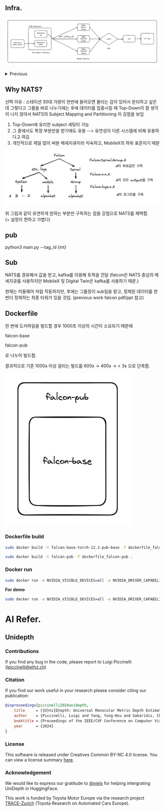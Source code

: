 ## Infra.

![poster](./readme_assets/infra_now.png)

<details>
<summary>Previous</summary>
<div markdown="1">

![poster](./readme_assets/infra_previous.png)

초기 진행에 관한 자료 링크

[falcon에 관한 초기 아이디어](https://github.com/NetAiFalcon/falcon/tree/nats/initial_meterial)

</div>
</details>

## Why NATS?

선택 이유 : 스테이션 30대 가량이 한번에 들어오면 몰리는 감이 있어서 분리하고 싶은데
그렇다고 그룹을 바로 나누기에는 후에 데이터를 집중시킬 때 Top-Down이 잘 생각이 나지 않아서
NATS의 Subject Mapping and Partitioning 이 강점을 보임

1. Top-Down에 유리한 subject 세팅이 가능
2. 그 중에서도 특정 부분만을 받기에도 유용 --> 유연성이 다른 시스템에 비해 유용하다고 여김
3. 개인적으로 제일 많이 써본 메세지큐이라 익숙하고, MobileX의 하위 표준이기 때문

![poster](./readme_assets/falcon_subject.png)

위 그림과 같이 유연하게 원하는 부분만 구독하는 점을 강점으로 NATS를 채택함.  
(+ 설정이 편하고 가볍다)

## pub

python3 main.py --tag_id {int}

## Sub

NATS를 경유해서 값을 받고, kafka를 이용해 토픽을 전달
(falcon은 NATS 중심의 메세지큐를 사용하지만 MobileX 및 Digital Twin은 kafka를 사용하기 때문.)

현재는 미들웨어 처럼 작동하지만, 후에는 그룹장이 sub일을 맡고, 정제된 데이터를 한 번더 정제하는 최종 타워가 있을 것임. (previous work falcon pdf/ppt 참고)

## Dockerfile

한 번에 도커파일을 빌드할 경우 1000초 이상의 시간이 소요되기 때문에

falcon-base

falcon-pub

로 나누어 빌드함.

결과적으로 기존 1000s 이상 걸리는 빌드를 600s -> 400s -> < 3s 으로 단축함.

![poster](./readme_assets/falcon-dockerfile.png)

### Dockerfile build

```bash
sudo docker build -t falcon-base-torch-12.1-pub-base -f dockerfile_falcon-base .
```

```bash
sudo docker build -t falcon-pub -f dockerfile_falcon-pub .
```

### Docker run

```bash
sudo docker run -e NVIDIA_VISIBLE_DEVICES=all -e NVIDIA_DRIVER_CAPABILITIES=all --net=host --env="DISPLAY" --device=/dev/snd:/dev/snd --device=/dev/video0:/dev/video0 --device=/dev/video1:/dev/video1 --device=/dev/media0:/dev/media0 -i -t -v /etc/localtime:/etc/localtime:ro -v /usr/lib:/usr/lib --gpus=all --replace --name=falcon-pub-tset minjuncho/falcon-pub python3 main.py --tag_id {uwb_tag_id}
```

**For demo**
```bash
sudo docker run -e NVIDIA_VISIBLE_DEVICES=all -e NVIDIA_DRIVER_CAPABILITIES=all --net=host --env="DISPLAY" -e NATS_SERVER='nats server ip' -e NATS_PORT='4222'  --device=/dev/snd:/dev/snd --device=/dev/video0:/dev/video0 --device=/dev/video1:/dev/video1 --device=/dev/media0:/dev/media0 -i -t -v /etc/localtime:/etc/localtime:ro -v /usr/lib:/usr/lib --gpus=all --name=falcon-pub-tset cjfgml0306/falcon-pub python3 main.py --tag_id 3 --xpos -22 --ypos 15.7 --direction 'y+'
```

# AI Refer.

## Unidepth

### Contributions

If you find any bug in the code, please report to Luigi Piccinelli (lpiccinelli@ethz.ch)

### Citation

If you find our work useful in your research please consider citing our publication:

```bibtex
@inproceedings{piccinelli2024unidepth,
    title     = {{U}ni{D}epth: Universal Monocular Metric Depth Estimation},
    author    = {Piccinelli, Luigi and Yang, Yung-Hsu and Sakaridis, Christos and Segu, Mattia and Li, Siyuan and Van Gool, Luc and Yu, Fisher},
    booktitle = {Proceedings of the IEEE/CVF Conference on Computer Vision and Pattern Recognition (CVPR)},
    year      = {2024}
}
```

### License

This software is released under Creatives Common BY-NC 4.0 license. You can view a license summary [here](LICENSE).

### Acknowledgement

We would like to express our gratitude to [@niels](https://huggingface.co/nielsr) for helping intergrating UniDepth in HuggingFace.

This work is funded by Toyota Motor Europe via the research project [TRACE-Zurich](https://trace.ethz.ch) (Toyota Research on Automated Cars Europe).
